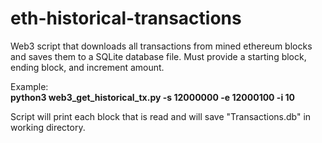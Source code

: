 # eth-historical-transactions
Web3 script that downloads all transactions from mined ethereum blocks and saves them to a SQLite database file.  Must provide a starting block, ending block, and increment amount.

Example:<br/>
**python3 web3_get_historical_tx.py -s 12000000 -e 12000100 -i 10**

Script will print each block that is read and will save "Transactions.db" in working directory.


